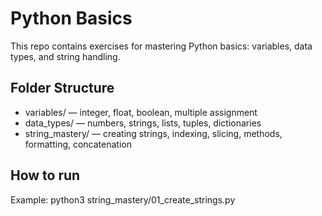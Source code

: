 # Python Basics

This repo contains exercises for mastering Python basics: variables, data types, and string handling.

## Folder Structure
- variables/ — integer, float, boolean, multiple assignment
- data_types/ — numbers, strings, lists, tuples, dictionaries
- string_mastery/ — creating strings, indexing, slicing, methods, formatting, concatenation

## How to run
Example:
python3 string_mastery/01_create_strings.py
